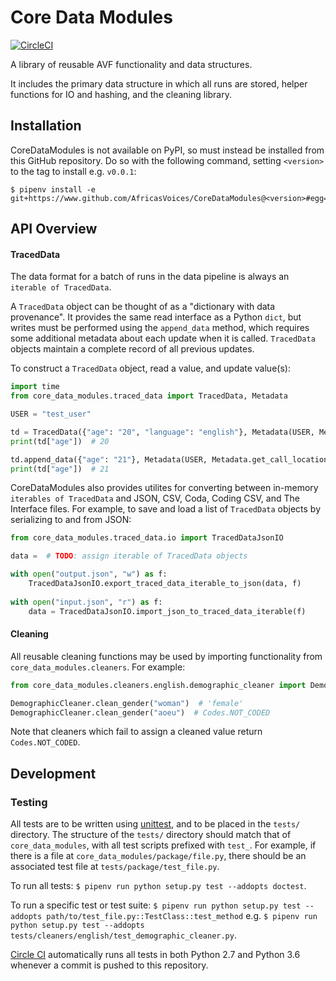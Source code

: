 # Core Data Modules
[![CircleCI](https://circleci.com/gh/AfricasVoices/CoreDataModules/tree/master.svg?style=shield)](https://circleci.com/gh/AfricasVoices/CoreDataModules/tree/master)

A library of reusable AVF functionality and data structures.

It includes the primary data structure in which all runs are stored, helper functions 
for IO and hashing, and the cleaning library.

## Installation
CoreDataModules is not available on PyPI, so must instead be installed from this GitHub repository.
Do so with the following command, setting `<version>` to the tag to install e.g. `v0.0.1`:
```
$ pipenv install -e git+https://www.github.com/AfricasVoices/CoreDataModules@<version>#egg=CoreDataModules

```

## API Overview

#### TracedData
The data format for a batch of runs in the data pipeline is always an `iterable of TracedData`.

A `TracedData` object can be thought of as a "dictionary with data provenance".
It provides the same read interface as a Python `dict`, but writes must be performed using the `append_data` method,
which requires some additional metadata about each update when it is called. `TracedData` objects maintain a complete
record of all previous updates.

To construct a `TracedData` object, read a value, and update value(s):
```python
import time
from core_data_modules.traced_data import TracedData, Metadata

USER = "test_user"

td = TracedData({"age": "20", "language": "english"}, Metadata(USER, Metadata.get_call_location(), time.time()))
print(td["age"])  # 20

td.append_data({"age": "21"}, Metadata(USER, Metadata.get_call_location(), time.time()))
print(td["age"])  # 21
```

CoreDataModules also provides utilites for converting between in-memory `iterables of TracedData` and JSON, CSV, Coda, Coding CSV, and The Interface files.
For example, to save and load a list of `TracedData` objects by serializing to and from JSON:
```python
from core_data_modules.traced_data.io import TracedDataJsonIO

data =  # TODO: assign iterable of TracedData objects

with open("output.json", "w") as f:
    TracedDataJsonIO.export_traced_data_iterable_to_json(data, f)
    
with open("input.json", "r") as f:
    data = TracedDataJsonIO.import_json_to_traced_data_iterable(f)
```

#### Cleaning
All reusable cleaning functions may be used by importing functionality from `core_data_modules.cleaners`.
For example:
```python
from core_data_modules.cleaners.english.demographic_cleaner import DemographicCleaner

DemographicCleaner.clean_gender("woman")  # 'female'
DemographicCleaner.clean_gender("aoeu")  # Codes.NOT_CODED
```
Note that cleaners which fail to assign a cleaned value return `Codes.NOT_CODED`.

## Development

### Testing
All tests are to be written using [unittest](https://docs.python.org/3/library/unittest.html), 
and to be placed in the `tests/` directory.
The structure of the `tests/` directory should match that of `core_data_modules`, with all test scripts prefixed
with `test_`.
For example, if there is a file at `core_data_modules/package/file.py`, there should be an associated test file
at `tests/package/test_file.py`.

To run all tests: `$ pipenv run python setup.py test --addopts doctest`.

To run a specific test or test suite: 
`$ pipenv run python setup.py test --addopts path/to/test_file.py::TestClass::test_method` 
e.g. `$ pipenv run python setup.py test --addopts tests/cleaners/english/test_demographic_cleaner.py`.

[Circle CI](https://circleci.com/gh/AfricasVoices) automatically runs all tests in both Python 2.7 and 
Python 3.6 whenever a commit is pushed to this repository.
